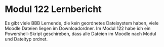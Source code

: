 # Modul 122 Lernbericht
Es gibt viele BBB Lernende, die kein geordnetes Dateisystem haben, viele Moodle Dateien liegen im Downloadordner.
Im Modul 122 habe ich ein Powershell-Skript geschireben, dass alle Dateien im Moodle nach Modul und Dateityp ordnet.
